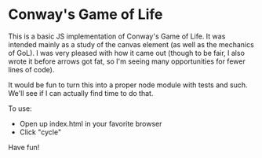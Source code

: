# Conway's Game of Life

This is a basic JS implementation of Conway's Game of Life.  It was
intended mainly as a study of the canvas element (as well as the mechanics
of GoL).  I was very pleased with how it came out (though to be fair, I
also wrote it before arrows got fat, so I'm seeing many opportunities for
fewer lines of code).

It would be fun to turn this into a proper node module with tests and such.
We'll see if I can actually find time to do that.

To use:
- Open up index.html in your favorite browser
- Click "cycle"

Have fun!